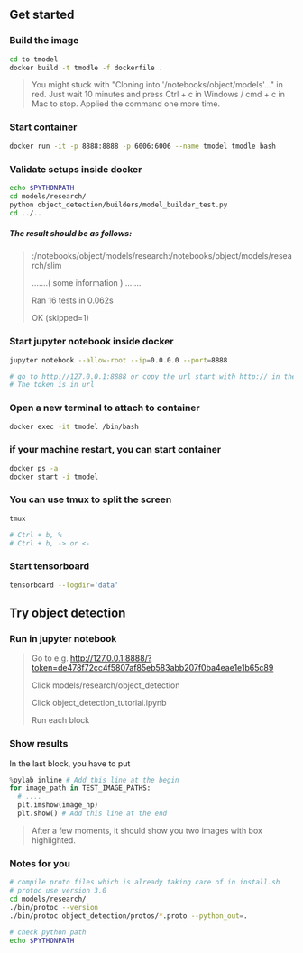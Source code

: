 ## Get started

### Build the image

```bash
cd to tmodel
docker build -t tmodle -f dockerfile .
```

> You might stuck with "Cloning into '/notebooks/object/models'..." in red. Just wait 10 minutes and press Ctrl + c in Windows / cmd + c in Mac to stop. Applied the command one more time.

### Start container

```bash
docker run -it -p 8888:8888 -p 6006:6006 --name tmodel tmodle bash
```

### Validate setups inside docker

```bash
echo $PYTHONPATH
cd models/research/
python object_detection/builders/model_builder_test.py
cd ../..
```

##### The result should be as follows:
> :/notebooks/object/models/research:/notebooks/object/models/research/slim
>
> .......( some information ) .......
>
> Ran 16 tests in 0.062s
> 
> OK (skipped=1)

### Start jupyter notebook inside docker

```bash
jupyter notebook --allow-root --ip=0.0.0.0 --port=8888

# go to http://127.0.0.1:8888 or copy the url start with http:// in the result
# The token is in url
```

### Open a new terminal to attach to container

```bash
docker exec -it tmodel /bin/bash
```

### if your machine restart, you can start container

```bash
docker ps -a
docker start -i tmodel
```

### You can use tmux to split the screen

```bash
tmux

# Ctrl + b, %
# Ctrl + b, -> or <-
```

### Start tensorboard

```bash
tensorboard --logdir='data'
```

## Try object detection

### Run in jupyter notebook

> Go to e.g. http://127.0.0.1:8888/?token=de478f72cc4f5807af85eb583abb207f0ba4eae1e1b65c89
>
> Click models/research/object_detection
>
> Click object_detection_tutorial.ipynb
>
> Run each block

### Show results

In the last block, you have to put

```PYTHON
%pylab inline # Add this line at the begin
for image_path in TEST_IMAGE_PATHS:
  # ....
  plt.imshow(image_np)
  plt.show() # Add this line at the end
```

> After a few moments, it should show you two images with box highlighted.

### Notes for you

```bash
# compile proto files which is already taking care of in install.sh
# protoc use version 3.0
cd models/research/
./bin/protoc --version
./bin/protoc object_detection/protos/*.proto --python_out=.

# check python path
echo $PYTHONPATH
```
